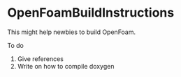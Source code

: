 # OpenFoamBuildInstructions
This might help newbies to build OpenFoam. 



To do 

1. Give references 
2. Write on how to compile doxygen 
